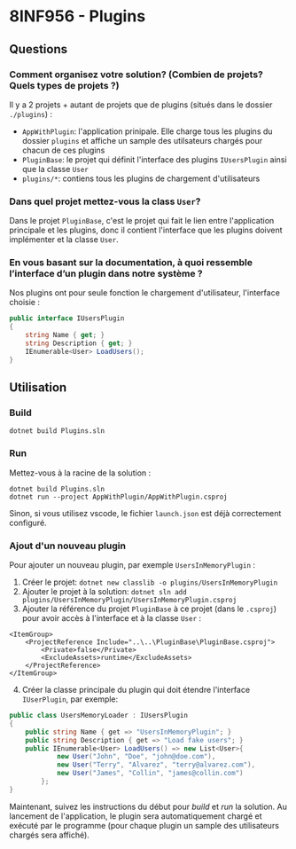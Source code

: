 # 8INF956 - Plugins

## Questions
### Comment organisez votre solution? (Combien de projets? Quels types de projets ?)

Il y a 2 projets + autant de projets que de plugins (situés dans le dossier `./plugins`) :
- `AppWithPlugin`: l'application prinipale. Elle charge tous les plugins du dossier `plugins` et affiche un sample des utilsateurs chargés pour chacun de ces plugins
- `PluginBase`: le projet qui définit l'interface des plugins `IUsersPlugin` ainsi que la classe `User`
- `plugins/*`: contiens tous les plugins de chargement d'utilisateurs


### Dans quel projet mettez-vous la class `User`? 
Dans le projet `PluginBase`, c'est le projet qui fait le lien entre l'application principale et les plugins, donc il contient l'interface que les plugins doivent implémenter et la classe `User`.


### En vous basant sur la documentation, à quoi ressemble l’interface d’un plugin dans notre système ? 
Nos plugins ont pour seule fonction le chargement d'utilisateur, l'interface choisie :

```csharp
public interface IUsersPlugin
{
    string Name { get; }
    string Description { get; }
    IEnumerable<User> LoadUsers();
}
```

## Utilisation

### Build
```
dotnet build Plugins.sln
```

### Run
Mettez-vous à la racine de la solution :
```
dotnet build Plugins.sln
dotnet run --project AppWithPlugin/AppWithPlugin.csproj
```

Sinon, si vous utilisez vscode, le fichier `launch.json` est déjà correctement configuré.


### Ajout d'un nouveau plugin
Pour ajouter un nouveau plugin, par exemple `UsersInMemoryPlugin` :
1. Créer le projet: `dotnet new classlib -o plugins/UsersInMemoryPlugin`
2. Ajouter le projet à la solution: `dotnet sln add plugins/UsersInMemoryPlugin/UsersInMemoryPlugin.csproj`
3. Ajouter la référence du projet `PluginBase` à ce projet (dans le `.csproj`) pour avoir accès à l'interface et à la classe `User` :
```
<ItemGroup>
    <ProjectReference Include="..\..\PluginBase\PluginBase.csproj">
        <Private>false</Private>
        <ExcludeAssets>runtime</ExcludeAssets>
    </ProjectReference>
</ItemGroup>
```
4. Créer la classe principale du plugin qui doit étendre l'interface `IUserPlugin`, par exemple:
```csharp
public class UsersMemoryLoader : IUsersPlugin
{
    public string Name { get => "UsersInMemoryPlugin"; }
    public string Description { get => "Load fake users"; }
    public IEnumerable<User> LoadUsers() => new List<User>{
            new User("John", "Doe", "john@doe.com"),
            new User("Terry", "Alvarez", "terry@alvarez.com"),
            new User("James", "Collin", "james@collin.com")
        };
}
```

Maintenant, suivez les instructions du début pour *build* et *run* la solution. Au lancement de l'application, le plugin sera automatiquement chargé et exécuté par le programme (pour chaque plugin un sample des utilisateurs chargés sera affiché).